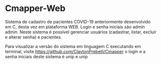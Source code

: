 # Cmapper-Web
 Sistema de cadastro de pacientes COVID-19 anteriormente desenvolvido em C, desta vez em plataforma WEB. Login e senha iniciais são admin admin.
 Neste sistema é possível gerenciar usuários (cadastrar, listar, excluir e alterar senha) e pacientes.

 Para visualizar a versão do sistema em linguagem C executando em terminal, visite https://github.com/ClaytonPrebelli/Cmapper  o login e a senha iniciais deste sistema é unip e unip
